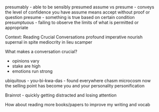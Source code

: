 presumably - able to be sensibly presumed
assume vs presume - conveys the level of confidence you have
assume means accept without proof or question
presume - something is true based on certain condition
presumptuous - failing to observe the limits of what is permitted or appropriate

Context: Reading Crucial Conversations
profound
imperative
nourish
supernal
in spite
mediocrity
in lieu
scamper

What makes a conversation crucial?
- opinions vary
- stake are high
- emotions run strong

ubiquitous - you-bi-kwa-das - found everywhere
chasm
microcosm
now the selling point has become you and your personality
personification

Brainrot - quickly getting distracted and losing attention

How about reading more books/papers to improve my writing and vocab